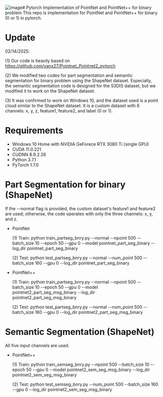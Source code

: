 ![image](https://github.com/user-attachments/assets/bf224a48-060c-40ad-b6eb-b5483ad95d59)# Pytorch Implementation of PointNet and PointNet++ for binary problem
This repo is implementation for PointNet and PointNet++ for binary (0 or 1) in pytorch.

# Update
02/14/2025:

(1) Our code is heavily based on https://github.com/yanx27/Pointnet_Pointnet2_pytorch

(2) We modified two codes for part segmentation and semantic segmentation for binary problem using the ShapeNet dataset. Especially, the semantic segmentation code is designed for the S3DIS dataset, but we modified it to work on the ShapeNet dataset.

(3) It was confirmed to work on Windows 10, and the dataset used is a point cloud similar to the ShapeNet dataset. It is a custom dataset with 6 channels: x, y, z, feature1, feature2, and label (0 or 1).

# Requirements
- Windows 10 Home with NVIDIA GeForece RTX 3080 Ti (single GPU)
- CUDA 11.0.221
- CUDNN 8.9.2.26
- Python 3.7.1
- PyTorch 1.7.0

# Part Segmentation for binary (ShapeNet)

If the --normal flag is provided, the custom dataset's feature1 and feature2 are used; otherwise, the code operates with only the three channels: x, y, and z.

- PointNet
  
  (1) Train: python train_partseg_bnry.py --normal --npoint 500 --batch_size 10 --epoch 50 --gpu 0 --model pointnet_part_seg_binary --log_dir pointnet_part_seg_binary

  (2) Test: python test_partseg_bnry.py --normal --num_point 500 --batch_size 160 --gpu 0 --log_dir pointnet_part_seg_binary

- PointNet++

  (1) Train: python train_partseg_bnry.py --normal --npoint 500 --batch_size 10 --epoch 50 --gpu 0 --model pointnet2_part_seg_msg_binary --log_dir pointnet2_part_seg_msg_binary

  (2) Test: python test_partseg_bnry.py --normal --num_point 500 --batch_size 160 --gpu 0 --log_dir pointnet2_part_seg_msg_binary

# Semantic Segmentation (ShapeNet)

All five input channels are used.

- PointNet++

  (1) Train: python train_semseg_bnry.py --npoint 500 --batch_size 10 --epoch 50 --gpu 0 --model pointnet2_sem_seg_msg_binary --log_dir pointnet2_sem_seg_msg_binary

  (2) Test: python test_semseg_bnry.py --num_point 500 --batch_size 160 --gpu 0 --log_dir pointnet2_sem_seg_msg_binary
